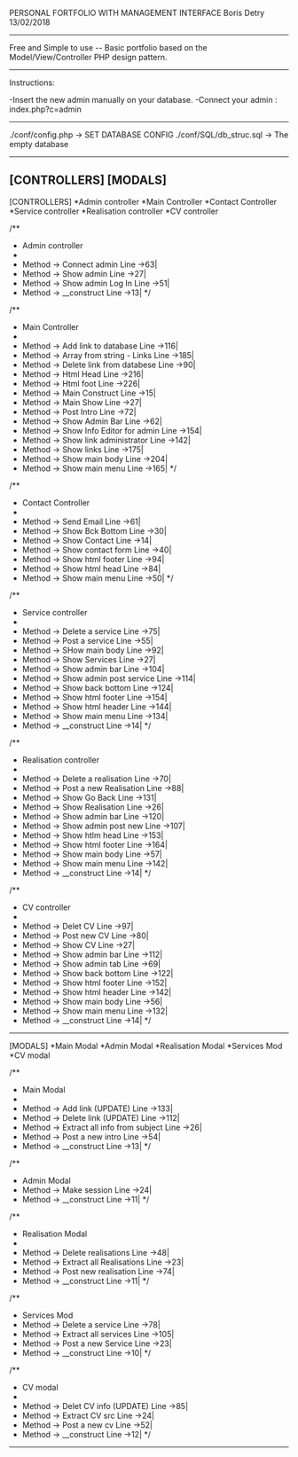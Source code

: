
PERSONAL FORTFOLIO WITH MANAGEMENT INTERFACE
Boris Detry
13/02/2018

-----------------------------------------------------------------------------------------------------------

Free and Simple to use -- Basic portfolio based on the Model/View/Controller PHP design pattern.

-----------------------------------------------------------------------------------------------------------
Instructions:

-Insert the new admin manually on your database.
-Connect your admin : index.php?c=admin

-----------------------------------------------------------------------------------------------------------

 ./conf/config.php -> SET DATABASE CONFIG
 ./conf/SQL/db_struc.sql -> The empty database

-----------------------------------------------------------------------------------------------------------

[CONTROLLERS]
[MODALS]
-----------------------------------------------------------------------------------------------------------
[CONTROLLERS]
*Admin controller
*Main Controller
*Contact Controller
*Service controller
*Realisation controller
*CV controller



/**
 * Admin controller
 * 
 * Method -> Connect admin Line ->63|
 * Method -> Show admin Line ->27|
 * Method -> Show admin Log In Line ->51|
 * Method -> __construct Line ->13|
 */

/**
 * Main Controller
 * 
 * Method -> Add link to database Line ->116|
 * Method -> Array from string - Links  Line ->185|
 * Method -> Delete link from databese Line ->90|
 * Method -> Html Head Line ->216|
 * Method -> Html foot Line ->226|
 * Method -> Main Construct Line ->15|
 * Method -> Main Show Line ->27|
 * Method -> Post Intro Line ->72|
 * Method -> Show Admin Bar Line ->62|
 * Method -> Show Info Editor for admin Line ->154|
 * Method -> Show link administrator Line ->142|
 * Method -> Show links Line ->175|
 * Method -> Show main body Line ->204|
 * Method -> Show main menu Line ->165|
 */

/**
 * Contact Controller
 *
 * Method -> Send Email Line ->61|
 * Method -> Show Bck Bottom Line ->30|
 * Method -> Show Contact Line ->14|
 * Method -> Show contact form Line ->40|
 * Method -> Show html footer Line ->94|
 * Method -> Show html head Line ->84|
 * Method -> Show main menu Line ->50|
 */

/**
 * Service controller
 *
 * Method -> Delete a service Line ->75|
 * Method -> Post a service Line ->55|
 * Method -> SHow main body Line ->92|
 * Method -> Show Services Line ->27|
 * Method -> Show admin bar Line ->104|
 * Method -> Show admin post service Line ->114|
 * Method -> Show back bottom Line ->124|
 * Method -> Show html footer Line ->154|
 * Method -> Show html header Line ->144|
 * Method -> Show main menu Line ->134|
 * Method -> __construct Line ->14|
 */

/**
 * Realisation controller
 *
 * Method -> Delete a realisation Line ->70|
 * Method -> Post a new Realisation Line ->88|
 * Method -> Show Go Back Line ->131|
 * Method -> Show Realisation Line ->26|
 * Method -> Show admin bar Line ->120|
 * Method -> Show admin post new Line ->107|
 * Method -> Show htlm head Line ->153|
 * Method -> Show html footer Line ->164|
 * Method -> Show main body Line ->57|
 * Method -> Show main menu Line ->142|
 * Method -> __construct Line ->14|
 */

/**
 * CV controller
 *
 * Method -> Delet CV Line ->97|
 * Method -> Post new CV Line ->80|
 * Method -> Show CV Line ->27|
 * Method -> Show admin bar Line ->112|
 * Method -> Show admin tab Line ->69|
 * Method -> Show back bottom Line ->122|
 * Method -> Show html footer Line ->152|
 * Method -> Show html header Line ->142|
 * Method -> Show main body Line ->56|
 * Method -> Show main menu Line ->132|
 * Method -> __construct Line ->14|
 */

-----------------------------------------------------------------------------------------------------------

[MODALS]
*Main Modal
*Admin Modal
*Realisation Modal
*Services Mod
*CV modal


/**
 * Main Modal
 * 
 * Method -> Add link (UPDATE) Line ->133|
 * Method -> Delete link (UPDATE) Line ->112|
 * Method -> Extract all info from subject Line ->26|
 * Method -> Post a new intro Line ->54|
 * Method -> __construct Line ->13|
 */

/**
 * Admin Modal
 * Method -> Make session Line ->24|
 * Method -> __construct Line ->11|
 */

/**
 * Realisation Modal
 * 
 * Method -> Delete realisations Line ->48|
 * Method -> Extract all Realisations Line ->23|
 * Method -> Post new realisation Line ->74|
 * Method -> __construct Line ->11|
 */

/**
 * Services Mod
 * Method -> Delete a service Line ->78|
 * Method -> Extract all services Line ->105|
 * Method -> Post a new Service Line ->23|
 * Method -> __construct Line ->10|
 */

/**
 * CV modal
 *
 * Method -> Delet CV info (UPDATE) Line ->85|
 * Method -> Extract CV src Line ->24|
 * Method -> Post a new cv Line ->52|
 * Method -> __construct Line ->12|
 */

 -----------------------------------------------------------------------------------------------------------